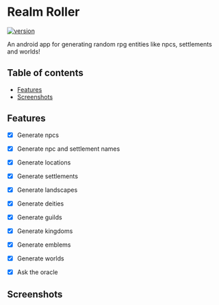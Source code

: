 # Realm Roller <!-- omit in toc -->

[![version](https://img.shields.io/badge/version-0.12.0-green.svg)](https://semver.org)

An android app for generating random rpg entities like npcs, settlements and worlds!

## Table of contents <!-- omit in toc -->
- [Features](#features)
- [Screenshots](#screenshots)


## Features

- [x] Generate npcs
- [x] Generate npc and settlement names
- [x] Generate locations
- [x] Generate settlements
- [x] Generate landscapes
- [x] Generate deities
- [x] Generate guilds
- [x] Generate kingdoms
- [x] Generate emblems
- [x] Generate worlds

- [x] Ask the oracle

## Screenshots
